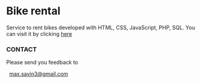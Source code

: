 # Bike rental 

Service to rent bikes developed with HTML, CSS, JavaScript, PHP, SQL.
You can visit it by clicking [here](http://pydega.biz.ht/)



### CONTACT

Please send you feedback to

  max.savin3@gmail.com
